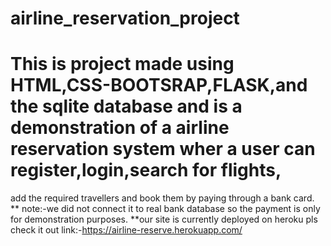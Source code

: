 # airline_reservation_project
# This is project made using HTML,CSS-BOOTSRAP,FLASK,and the sqlite database and is a demonstration of a airline reservation system wher a user can register,login,search for flights,
add the required travellers and book them by paying through a bank card.
** note:-we did not connect it to real bank database so the payment is only for demonstration purposes.
**our site is currently deployed on heroku pls check it out link:-https://airline-reserve.herokuapp.com/
